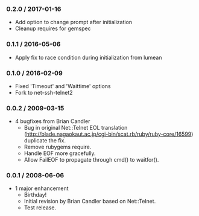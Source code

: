 ### 0.2.0 / 2017-01-16
* Add option to change prompt after initialization
* Cleanup requires for gemspec

### 0.1.1 / 2016-05-06
* Apply fix to race condition during initialization from lumean

### 0.1.0 / 2016-02-09
* Fixed 'Timeout' and 'Waittime' options
* Fork to net-ssh-telnet2

### 0.0.2 / 2009-03-15

* 4 bugfixes from Brian Candler
  * Bug in original Net::Telnet EOL translation
    (http://blade.nagaokaut.ac.jp/cgi-bin/scat.rb/ruby/ruby-core/16599)
    duplicate the fix.
  * Remove rubygems require.
  * Handle EOF more gracefully.
  * Allow FailEOF to propagate through cmd() to waitfor().

### 0.0.1 / 2008-06-06

* 1 major enhancement
  * Birthday!
  * Initial revision by Brian Candler based on Net::Telnet.
  * Test release.
